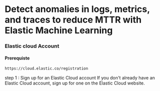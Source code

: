 # Detect anomalies in logs, metrics, and traces to reduce MTTR with Elastic Machine Learning

### Elastic cloud Account

#### Prerequiste
```
https://cloud.elastic.co/registration
```

step 1 : Sign up for an Elastic Cloud account
If you don't already have an Elastic Cloud account, sign up for one on the Elastic Cloud website.

